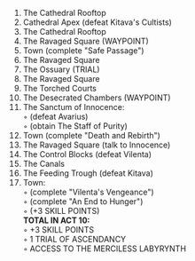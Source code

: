 1. The Cathedral Rooftop
2. Cathedral Apex (defeat Kitava's Cultists) 
3. The Cathedral Rooftop
3. The Ravaged Square (WAYPOINT)    
4. Town (complete "Safe Passage")  
5. The Ravaged Square  
6. The Ossuary (TRIAL)
9. The Ravaged Square  
10. The Torched Courts  
11. The Desecrated Chambers (WAYPOINT)  
12. The Sanctum of Innocence:  
◦ (defeat Avarius)  
◦ (obtain The Staff of Purity)  
13. Town (complete "Death and Rebirth")  
14. The Ravaged Square (talk to Innocence)  
15. The Control Blocks (defeat Vilenta)
15. The Canals  
16. The Feeding Trough (defeat Kitava)  
17. Town:  
◦ (complete "Vilenta's Vengeance")  
◦ (complete "An End to Hunger")  
◦ (+3 SKILL POINTS)  
**TOTAL IN ACT 10:**  
◦ +3 SKILL POINTS    
◦ 1 TRIAL OF ASCENDANCY  
◦ ACCESS TO THE MERCILESS LABYRYNTH
